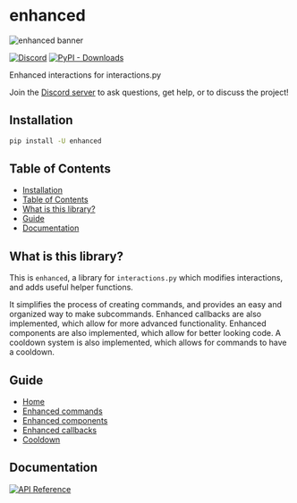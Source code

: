 # enhanced

![enhanced banner](https://github.com/interactions-py/enhanced/blob/main/src/enhanced_banner.png?raw=true)

[![Discord](https://img.shields.io/discord/924871439776108544?color=blue&label=discord&style=for-the-badge)](https://discord.gg/Y78bpT5aNv) [![PyPI - Downloads](https://img.shields.io/pypi/dm/enhanced?color=blue&style=for-the-badge)](https://pypi.org/project/enhanced/)

Enhanced interactions for interactions.py

Join the [Discord server](https://discord.gg/Y78bpT5aNv) to ask questions, get help, or to discuss the project!

## Installation

```bash
pip install -U enhanced
```

## Table of Contents

- [Installation](#installation)
- [Table of Contents](#table-of-contents)
- [What is this library?](#what-is-this-library)
- [Guide](#guide)
- [Documentation](#documentation)

## What is this library?

This is `enhanced`, a library for `interactions.py` which modifies interactions, and adds useful helper functions.

It simplifies the process of creating commands, and provides an easy and organized way to make subcommands. Enhanced callbacks are also implemented, which allow for more advanced functionality. Enhanced components are also implemented, which allow for better looking code. A cooldown system is also implemented, which allows for commands to have a cooldown.

## Guide

- [Home](https://github.com/interactions-py/enhanced/wiki)
- [Enhanced commands](https://github.com/interactions-py/enhanced/wiki/Enhanced-commands)
- [Enhanced components](https://github.com/interactions-py/enhanced/wiki/Enhanced-components)
- [Enhanced callbacks](https://github.com/interactions-py/enhanced/wiki/Enhanced-callbacks)
- [Cooldown](https://github.com/interactions-py/enhanced/wiki/Cooldown)

## Documentation

[![API Reference](https://img.shields.io/badge/API-Reference-blue.svg)](https://github.com/interactions-py/enhanced/wiki/API-Reference)

